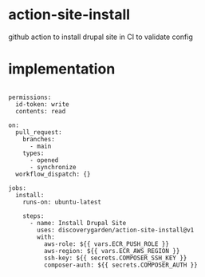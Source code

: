 # action-site-install
github action to install drupal site in CI to validate config

# implementation

```name: Test Install Drupal Site

permissions:
  id-token: write
  contents: read

on:
  pull_request:
    branches:
      - main
    types:
      - opened
      - synchronize
  workflow_dispatch: {}

jobs:
  install:
    runs-on: ubuntu-latest

    steps:
      - name: Install Drupal Site
        uses: discoverygarden/action-site-install@v1
        with:
          aws-role: ${{ vars.ECR_PUSH_ROLE }}
          aws-region: ${{ vars.ECR_AWS_REGION }}
          ssh-key: ${{ secrets.COMPOSER_SSH_KEY }}
          composer-auth: ${{ secrets.COMPOSER_AUTH }}
```
